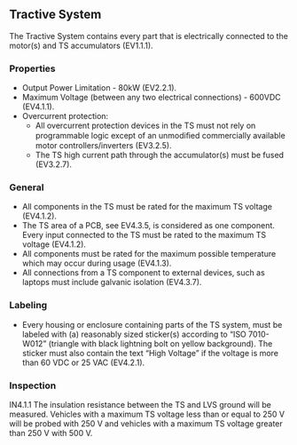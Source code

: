 ## Tractive System
The Tractive System contains every part that is electrically connected to the motor(s) and TS
accumulators (EV1.1.1).

### Properties
- Output Power Limitation - 80kW (EV2.2.1).
- Maximum Voltage (between any two electrical connections) - 600VDC (EV4.1.1).
- Overcurrent protection:
    - All overcurrent protection devices in the TS must not rely on programmable logic except of an unmodiﬁed commercially available motor controllers/inverters (EV3.2.5).
    - The TS high current path through the accumulator(s) must be fused (EV3.2.7).

### General
- All components in the TS must be rated for the maximum TS voltage (EV4.1.2).
- The TS area of a PCB, see EV4.3.5, is considered as one component. Every input connected to the TS must be rated to the maximum TS voltage (EV4.1.2).
- All components must be rated for the maximum possible temperature which may occur
during usage (EV4.1.3).
- All connections from a TS component to external devices, such as laptops must include galvanic isolation (EV4.3.7).

### Labeling
- Every housing or enclosure containing parts of the TS system, must be labeled with (a)
reasonably sized sticker(s) according to “ISO 7010-W012” (triangle with black lightning
bolt on yellow background). The sticker must also contain the text “High Voltage” if the
voltage is more than 60 VDC or 25 VAC (EV4.2.1).


### Inspection
IN4.1.1 The insulation resistance between the TS and LVS ground will be measured. Vehicles with
a maximum TS voltage less than or equal to 250 V will be probed with 250 V and vehicles
with a maximum TS voltage greater than 250 V with 500 V.
